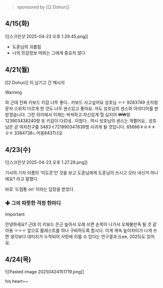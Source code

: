 > sponsored by [[2 Dohun]]

## 4/15(화)
![[스크린샷 2025-04-23 오후 1.29.45.png]]
- 도훈님의 괴롭힘
- 나의 민감정보 따위는 그에게 중요치 않다  

## 4/21(월)
[[2 Dohun]] 이 남기고 간 메시지 
> [!warning] 
> 와 근데 진짜 키보드 키감 너무 좋다.. 키보드 사고싶어요 성호님 ㅜㅜ 9283749 숫자랑 문자 스위치 다르게 한 것도 너무 센스있고 좋아요. 저도 성호님의 센스와 아이디어를 본받겠습니다. 그런 의미에서 이제는 씩씩하고 자신있게 헐 심지어 ₩₩랑 123903438240랑 또 키감이 다르네.. 미쳤다.. 역시 성호님의 센스는 개쩔어요.. 성호님은 곧 여자친구를 3483ㅕ721890347839명 사귀게 될 것입니다. 65666ㅎㄹㅎㅊㄹㅎ  3384738ㄴ머옹8437너오

## 4/23(수)
![[스크린샷 2025-04-23 오후 1.27.29.png]]

기사의 기자 이름이 ‘이도흔’인 것을 보고 
도훈님에게 도훈님이 쓰시고 오타 내신거 아니에요? 라고 말했다. 

바로 ‘드럼통 on’ 이라는 답장을 받았다. 

### ✚ 그의 따뜻한 걱정 한마디
> [!important]
> 안녕하세요? 근데 이 키보드 은근 높아서 오래 쓰면 손목이 나가서 오체불만족 될 것 같아용 ㅜㅜㅜ 앞으로 팖레스트를 하나 구비하도록 합시다. 이게 계속 높이차이가 나게 쓰면 생각보다 데미지가 누적되어 사망에 이를 수 있다는 연구결과 (Lee, 2025)도 있어요.

## 4/24(목)
![[Pasted image 20250424151719.png]]

his heart~~

